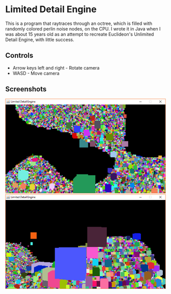# Limited Detail Engine

This is a program that raytraces through an octree, which is filled with randomly colored perlin noise nodes, on the CPU.
I wrote it in Java when I was about 15 years old as an attempt to recreate Euclideon's Unlimited Detail Engine, with little success.

## Controls

* Arrow keys left and right - Rotate camera
* WASD - Move camera

## Screenshots

![Screenshot unable to load](/screenshots/screenshot0.png?raw=true)
![Screenshot unable to load](/screenshots/screenshot1.png?raw=true)
